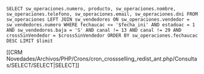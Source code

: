 `SELECT sw_operaciones.numero, producto, sw_operaciones.nombre, sw_operaciones.telefono, sw_operaciones.email, sw_operaciones.dni FROM sw_operaciones LEFT JOIN sw_vendedores ON sw_operaciones.vendedor = sw_vendedores.numero WHERE fechaucac <= '$fecha_ini' AND estadoac = 1 AND sw_vendedores.baja = 'S' AND canal != 13 AND canal != 29 AND crossSinVendedor = $crossSinVendedor ORDER BY sw_operaciones.fechaucac DESC LIMIT $limit`

[[CRM Novedades/Archivos/PHP/Crons/cron_crossselling_redist_ant.php/Consultas/SELECT/SELECT|SELECT]]